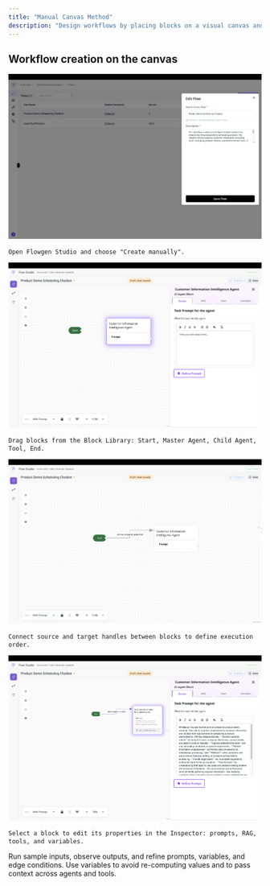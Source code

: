```yaml
---
title: "Manual Canvas Method"
description: "Design workflows by placing blocks on a visual canvas and connecting them with edges."
---
```


## Workflow creation on the canvas

<Steps>
  <Step title="Create a new flow">
    <img
      src="/Create-a-new-flow.png"
      alt="New Flow Pn"
      title="New Flow Pn"
      style={{ width:"73%" }}
    />

    Open Flowgen Studio and choose "Create manually".
  </Step>
  <Step title="Add blocks">
    <img
      src="/images/Manual-Agent-1.png"
      alt="Manual Agent 1 Pn"
      title="Manual Agent 1 Pn"
      style={{ width:"72%" }}
    />

    Drag blocks from the Block Library: Start, Master Agent, Child Agent, Tool, End.
  </Step>
  <Step title="Connect with edges">
    <img
      src="/images/Manual-Agent-2.png"
      alt="Manual Agent 2 Pn"
      title="Manual Agent 2 Pn"
      style={{ width:"73%" }}
    />

    Connect source and target handles between blocks to define execution order.
  </Step>
  <Step title="Configure blocks">
    <img
      src="/images/Manual-Agent-3.png"
      alt="Manual Agent 3 Pn"
      title="Manual Agent 3 Pn"
      style={{ width:"73%" }}
    />

    Select a block to edit its properties in the Inspector: prompts, RAG, tools, and variables.
  </Step>
  <Step title="Test and iterate">
    Run sample inputs, observe outputs, and refine prompts, variables, and edge conditions.
  </Step>
</Steps>

<Tip>
  Use variables to avoid re-computing values and to pass context across agents and tools.
</Tip>